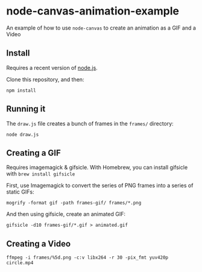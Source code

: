 # node-canvas-animation-example

An example of how to use `node-canvas` to create an animation as a GIF
and a Video

## Install

Requires a recent version of [node.js](https://nodejs.org/).

Clone this repository, and then:

    npm install

## Running it

The `draw.js` file creates a bunch of frames in the `frames/` directory:

    node draw.js

## Creating a GIF

Requires imagemagick & gifsicle. With Homebrew, you can install
gifsicle with `brew install gifsicle`

First, use Imagemagick to convert the series of PNG frames into a series
of static GIFs:

    mogrify -format gif -path frames-gif/ frames/*.png

And then using gifsicle, create an animated GIF:

    gifsicle -d10 frames-gif/*.gif > animated.gif

## Creating a Video

    ffmpeg -i frames/%5d.png -c:v libx264 -r 30 -pix_fmt yuv420p circle.mp4
